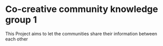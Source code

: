 # Co-creative community knowledge group 1


This Project aims to let the communities share their information between each other 

